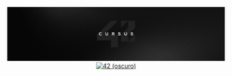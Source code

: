 <div align="center">
   <img src="https://raw.githubusercontent.com/15Galan/42_project-readmes/master/banners/cursus/cursus-dark.png" alt="42 banner"
    <br>
    <br>
    <a href='https://profile.intra.42.fr/users/juaparra' target="_blank">
        <img alt='42 (oscuro)' src='https://img.shields.io/badge/Málaga-black?style=flat&logo=42&logoColor=white'/>
    </a>
</div>

